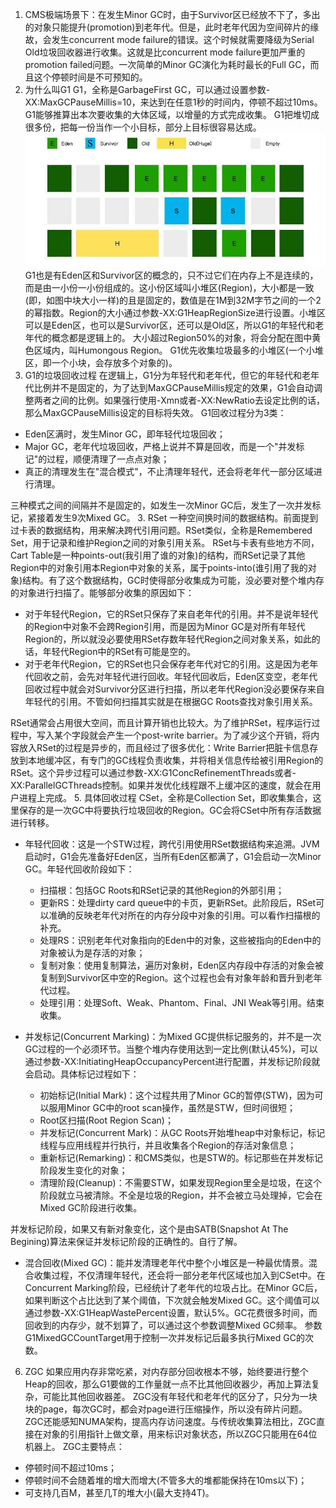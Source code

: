 1. CMS极端场景下：在发生Minor GC时，由于Survivor区已经放不下了，多出的对象只能提升(promotion)到老年代。但是，此时老年代因为空间碎片的缘故，会发生concurrent mode failure的错误。这个时候就需要降级为Serial Old垃圾回收器进行收集。这就是比concurrent mode failure更加严重的promotion failed问题。一次简单的Minor GC演化为耗时最长的Full GC，而且这个停顿时间是不可预知的。
2. 为什么叫G1
 G1，全称是GarbageFirst GC，可以通过设置参数-XX:MaxGCPauseMillis=10，来达到在任意1秒的时间内，停顿不超过10ms。G1能够推算出本次要收集的大体区域，以增量的方式完成收集。
 G1把堆切成很多份，把每一份当作一个小目标，部分上目标很容易达成。
 ![G1分代](https://raw.githubusercontent.com/hujiapeng/imgs/master/lagou/%E6%B7%B1%E5%85%A5%E6%B5%85%E5%87%BAJava%E8%99%9A%E6%8B%9F%E6%9C%BA/G1%E5%88%86%E4%BB%A3.jpg)
 G1也是有Eden区和Survivor区的概念的，只不过它们在内存上不是连续的，而是由一小份一小份组成的。这小份区域叫小堆区(Region)，大小都是一致(即，如图中块大小一样)的且是固定的，数值是在1M到32M字节之间的一个2的幂指数。Region的大小通过参数-XX:G1HeapRegionSize进行设置。小堆区可以是Eden区，也可以是Survivor区，还可以是Old区，所以G1的年轻代和老年代的概念都是逻辑上的。
 大小超过Region50%的对象，将会分配在图中黄色区域内，叫Humongous Region。
 G1优先收集垃圾最多的小堆区(一个小堆区，即一个小块，会存放多个对象的)。
2. G1的垃圾回收过程
 在逻辑上，G1分为年轻代和老年代，但它的年轻代和老年代比例并不是固定的，为了达到MaxGCPauseMillis规定的效果，G1会自动调整两者之间的比例。如果强行使用-Xmn或者-XX:NewRatio去设定比例的话，那么MaxGCPauseMillis设定的目标将失效。
 G1回收过程分为3类：
 - Eden区满时，发生Minor GC，即年轻代垃圾回收；
 - Major GC，老年代垃圾回收，严格上说并不算是回收，而是一个"并发标记"的过程，顺便清理了一点点对象；
 - 真正的清理发生在"混合模式"，不止清理年轻代，还会将老年代一部分区域进行清理。

 三种模式之间的间隔并不是固定的，如发生一次Minor GC后，发生了一次并发标记，紧接着发生9次Mixed GC。
3. RSet
 一种空间换时间的数据结构。前面提到过卡表的数据结构，用来解决跨代引用问题。RSet类似，全称是Remembered Set，用于记录和维护Region之间的对象引用关系。
 RSet与卡表有些地方不同，Cart Table是一种points-out(我引用了谁的对象)的结构，而RSet记录了其他Region中的对象引用本Region中对象的关系，属于points-into(谁引用了我的对象)结构。有了这个数据结构，GC时使得部分收集成为可能，没必要对整个堆内存的对象进行扫描了。能够部分收集的原因如下：
 - 对于年轻代Region，它的RSet只保存了来自老年代的引用。并不是说年轻代的Region中对象不会跨Region引用，而是因为Minor GC是对所有年轻代Region的，所以就没必要使用RSet存数年轻代Region之间对象关系，如此的话，年轻代Region中的RSet有可能是空的。
 - 对于老年代Region，它的RSet也只会保存老年代对它的引用。这是因为老年代回收之前，会先对年轻代进行回收。年轻代回收后，Eden区变空，老年代回收过程中就会对Survivor分区进行扫描，所以老年代Region没必要保存来自年轻代的引用。不管如何扫描其实就是在根据GC Roots查找对象引用关系。
 
 RSet通常会占用很大空间，而且计算开销也比较大。为了维护RSet，程序运行过程中，写入某个字段就会产生一个post-write barrier。为了减少这个开销，将内容放入RSet的过程是异步的，而且经过了很多优化：Write Barrier把脏卡信息存放到本地缓冲区，有专门的GC线程负责收集，并将相关信息传给被引用Region的RSet。这个异步过程可以通过参数-XX:G1ConcRefinementThreads或者-XX:ParallelGCThreads控制。如果并发优化线程跟不上缓冲区的速度，就会在用户进程上完成。
5. 具体回收过程
 CSet，全称是Collection Set，即收集集合，这里保存的是一次GC中将要执行垃圾回收的Region。GC会将CSet中所有存活数据进行转移。
 - 年轻代回收：这是一个STW过程，跨代引用使用RSet数据结构来追溯。JVM启动时，G1会先准备好Eden区，当所有Eden区都满了，G1会启动一次Minor GC。年轻代回收阶段如下：
     - 扫描根：包括GC Roots和RSet记录的其他Region的外部引用；
     - 更新RS：处理dirty card queue中的卡页，更新RSet。此阶段后，RSet可以准确的反映老年代对所在的内存分段中对象的引用。可以看作扫描根的补充。
     - 处理RS：识别老年代对象指向的Eden中的对象，这些被指向的Eden中的对象被认为是存活的对象；
     - 复制对象：使用复制算法，遍历对象树，Eden区内存段中存活的对象会被复制到Survivor区中空的Region。这个过程也会有对象年龄和晋升到老年代过程。
     - 处理引用：处理Soft、Weak、Phantom、Final、JNI Weak等引用。结束收集。

 - 并发标记(Concurrent Marking)：为Mixed GC提供标记服务的，并不是一次GC过程的一个必须环节。当整个堆内存使用达到一定比例(默认45%)，可以通过参数-XX:InitiatingHeapOccupancyPercent进行配置，并发标记阶段就会启动。具体标记过程如下：
    - 初始标记(Initial Mark)：这个过程共用了Minor GC的暂停(STW)，因为可以服用Minor GC中的root scan操作，虽然是STW，但时间很短；
    - Root区扫描(Root Region Scan)；
    - 并发标记(Concurrent Mark)：从GC Roots开始堆heap中对象标记，标记线程与应用线程并行执行，并且收集各个Region的存活对象信息；
    -  重新标记(Remarking)：和CMS类似，也是STW的。标记那些在并发标记阶段发生变化的对象；
    -  清理阶段(Cleanup)：不需要STW，如果发现Region里全是垃圾，在这个阶段就立马被清除。不全是垃圾的Region，并不会被立马处理掉，它会在Mixed GC阶段进行收集。

 并发标记阶段，如果又有新对象变化，这个是由SATB(Snapshot At The Begining)算法来保证并发标记阶段的正确性的。自行了解。
 - 混合回收(Mixed GC)：能并发清理老年代中整个小堆区是一种最优情景。混合收集过程，不仅清理年轻代，还会将一部分老年代区域也加入到CSet中。在Concurrent Marking阶段，已经统计了老年代的垃圾占比。在Minor GC后，如果判断这个占比达到了某个阈值，下次就会触发Mixed GC。这个阈值可以通过参数-XX:G1HeapWastePercent设置，默认5%。GC花费很多时间，而回收到的内存少，就不划算了，可以通过这个参数调整Mixed GC频率。
 参数G1MixedGCCountTarget用于控制一次并发标记后最多执行Mixed GC的次数。
6. ZGC
 如果应用内存非常吃紧，对内存部分回收根本不够，始终要进行整个Heap的回收，那么G1要做的工作量就一点不比其他回收器少，再加上算法复杂，可能比其他回收器差。
 ZGC没有年轻代和老年代的区分了，只分为一块块的page，每次GC时，都会对page进行压缩操作，所以没有碎片问题。ZGC还能感知NUMA架构，提高内存访问速度。与传统收集算法相比，ZGC直接在对象的引用指针上做文章，用来标识对象状态，所以ZGC只能用在64位机器上。
 ZGC主要特点： 
 - 停顿时间不超过10ms；
 - 停顿时间不会随着堆的增大而增大(不管多大的堆都能保持在10ms以下)；
 - 可支持几百M，甚至几T的堆大小(最大支持4T)。
